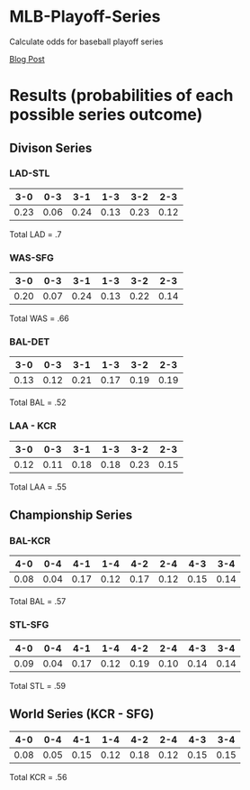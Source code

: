 MLB-Playoff-Series
==================

Calculate odds for baseball playoff series

[Blog Post](http://www.feelinkindablue.com/2014/09/dodgers-chances-against-cardinals-in.html)



# Results (probabilities of each possible series outcome)

## Divison Series

### LAD-STL
| 3-0   |  0-3   |  3-1    |  1-3   |    3-2  |    2-3 |
|-------|--------|---------|--------|---------|--------|
|0.23   | 0.06   | 0.24    | 0.13   | 0.23    |  0.12  |

Total LAD = .7

### WAS-SFG

| 3-0 |    0-3   |      3-1  |      1-3  |      3-2  |    2-3 |
|-----|----------|-----------|-----------|-----------|--------|
|0.20 |  0.07    |  0.24     | 0.13      | 0.22      |  0.14  |

Total WAS = .66

### BAL-DET

| 3-0 |    0-3   |      3-1  |      1-3  |      3-2  |    2-3 |
|-----|----------|-----------|-----------|-----------|--------|
|0.13 |  0.12    |  0.21     | 0.17      | 0.19      |  0.19  |

Total BAL = .52

### LAA - KCR

| 3-0 |    0-3   |      3-1  |      1-3  |      3-2  |    2-3 |
|-----|----------|-----------|-----------|-----------|--------|
|0.12 |  0.11    |  0.18     | 0.18      | 0.23      |  0.15  |

Total LAA = .55

## Championship Series

### BAL-KCR

| 4-0 |    0-4   |  4-1  |  1-4  |  4-2  |    2-4 |  4-3  |    3-4 |
|-----|----------|-------|-------|-------|--------|-------|--------|
|0.08 |  0.04    |  0.17 | 0.12  | 0.17  |  0.12  | 0.15  | 0.14   |

Total BAL = .57

### STL-SFG

| 4-0 |    0-4   |  4-1  |  1-4  |  4-2  |    2-4 |  4-3  |    3-4 |
|-----|----------|-------|-------|-------|--------|-------|--------|
|0.09 |  0.04    |  0.17 | 0.12  | 0.19  |  0.10  | 0.14  | 0.14   |

Total STL = .59

## World Series (KCR - SFG)

| 4-0 |    0-4   |  4-1  |  1-4  |  4-2  |    2-4 |  4-3  |    3-4 |
|-----|----------|-------|-------|-------|--------|-------|--------|
|0.08 |  0.05    |  0.15 | 0.12  | 0.18  |  0.12  | 0.15  | 0.15   |

Total KCR = .56